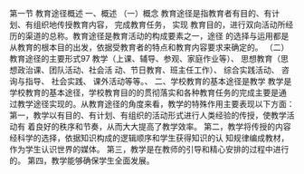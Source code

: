 第一节 教育途径概述
一、概述
（一）概念
教育途径是指教育者有目的、有计划、有组织地传授教育内容， 完成教育任务， 实现
教育目的，进行双向活动所经历的渠道的总称。教育途径是教育活动的构成要素之一，途径
的选择与运用都是从教育的根本目的出发，依据受教育者的特点和教育内容要求来确定的。
（二）教育途径的主要形式97
教学（上课、辅导、参观、家庭作业等）、 思想教育（思想政治课、团队活动、社会活
动、节日教育、班主任工作）、 综合实践活动、 咨询与指导、 社会实践、 课外活动等等。、
二、学校教育的基本途径是教学
教学是学校教育的基本途径，学校教育目的的贯彻落实和各种教育任务的完成主要是通
过教学途径实现的。从教育途径的角度来看，教学的特殊作用主要表现以下方面：
第一，教学以有目的、有计划、有组织的活动形式进行人类经验的传授，使教学活动有
着良好的秩序和节奏，从而大大提高了教学效率。
第二，教学将传授的内容经科学的选择，依据知识构成的逻辑顺序和学生获得知识的认
知规律编成教材，作为学生认识世界的媒体。
第三，教学是在教师的引导和精心安排的过程中进行的。
第四，教学能够确保学生全面发展。